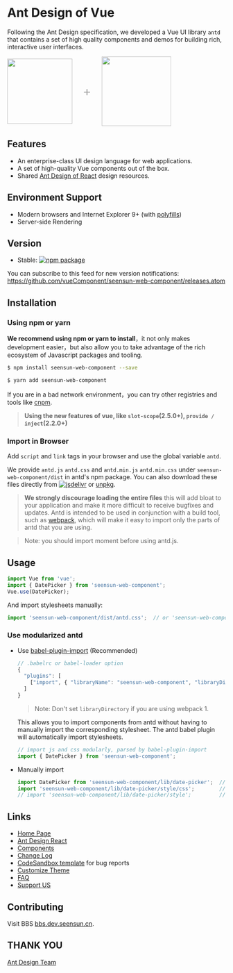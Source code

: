 # Ant Design of Vue

Following the Ant Design specification, we developed a Vue UI library `antd` that contains a set of high quality components and demos for building rich, interactive user interfaces.

<div class="pic-plus">
  <img width="150" src="https://gw.alipayobjects.com/zos/rmsportal/KDpgvguMpGfqaHPjicRK.svg">
  <span>+</span>
  <img width="160" src="https://cn.vuejs.org/images/logo.png">
</div>

<style>
.pic-plus > * {
  display: inline-block !important;
  vertical-align: middle;
}
.pic-plus span {
  font-size: 30px;
  color: #aaa;
  margin: 0 20px;
}
</style>

## Features

- An enterprise-class UI design language for web applications.
- A set of high-quality Vue components out of the box.
- Shared [Ant Design of React](https://ant.design/docs/spec/introduce) design resources.

## Environment Support

- Modern browsers and Internet Explorer 9+ (with [polyfills](https://vue.ant.design/docs/vue/getting-started/#Compatibility))
- Server-side Rendering

## Version

- Stable: [![npm package](https://img.shields.io/npm/v/ant-design-vue.svg?style=flat-square)](https://www.npmjs.org/package/ant-design-vue)

You can subscribe to this feed for new version notifications: https://github.com/vueComponent/seensun-web-component/releases.atom

## Installation

### Using npm or yarn

**We recommend using npm or yarn to install**，it not only makes development easier，but also allow you to take advantage of the rich ecosystem of Javascript packages and tooling.

```bash
$ npm install seensun-web-component --save
```

```bash
$ yarn add seensun-web-component
```

If you are in a bad network environment，you can try other registries and tools like [cnpm](https://github.com/cnpm/cnpm).

> **Using the new features of vue, like `slot-scope`(2.5.0+), `provide / inject`(2.2.0+)**

### Import in Browser

Add `script` and `link` tags in your browser and use the global variable `antd`.

We provide `antd.js` `antd.css` and `antd.min.js` `antd.min.css` under `seensun-web-component/dist` in antd's npm package. You can also download these files directly from [![jsdelivr](https://data.jsdelivr.com/v1/package/npm/seensun-web-component/badge)](https://www.jsdelivr.com/package/npm/seensun-web-component) or [unpkg](https://unpkg.com/seensun-web-component/dist/).

> **We strongly discourage loading the entire files** this will add bloat to your application and make it more difficult to receive bugfixes and updates. Antd is intended to be used in conjunction with a build tool, such as [webpack](https://webpack.github.io/), which will make it easy to import only the parts of antd that you are using.

> Note: you should import moment before using antd.js.

## Usage

```jsx
import Vue from 'vue';
import { DatePicker } from 'seensun-web-component';
Vue.use(DatePicker);
```

And import stylesheets manually:

```jsx
import 'seensun-web-component/dist/antd.css';  // or 'seensun-web-component/dist/antd.less'
```

### Use modularized antd

- Use [babel-plugin-import](https://github.com/ant-design/babel-plugin-import) (Recommended)

   ```js
   // .babelrc or babel-loader option
   {
     "plugins": [
       ["import", { "libraryName": "seensun-web-component", "libraryDirectory": "es", "style": "css" }] // `style: true` for less
     ]
   }
   ```

  > Note: Don't set `libraryDirectory` if you are using webpack 1.

  This allows you to import components from antd without having to manually import the corresponding stylesheet. The antd babel plugin will automatically import stylesheets.

   ```jsx
   // import js and css modularly, parsed by babel-plugin-import
   import { DatePicker } from 'seensun-web-component';
   ```

- Manually import

   ```jsx
   import DatePicker from 'seensun-web-component/lib/date-picker';  // for js
   import 'seensun-web-component/lib/date-picker/style/css';        // for css
   // import 'seensun-web-component/lib/date-picker/style';         // that will import less
   ```


## Links

- [Home Page](https://vue.ant.design/)
- [Ant Design React](https://ant.design/)
- [Components](https://vue.ant.design/docs/vue/introduce)
- [Change Log](/docs/vue/changelog)
- [CodeSandbox template](https://codesandbox.io/s/2wpk21kzvr) for bug reports
- [Customize Theme](/docs/vue/customize-theme)
- [FAQ](/docs/vue/faq)
- [Support US](/docs/vue/sponsor)

## Contributing


Visit BBS [bbs.dev.seensun.cn](https://bbs.dev.seensun.cn).

## THANK YOU

[Ant Design Team](https://github.com/ant-design/ant-design/blob/master/AUTHORS.txt)
